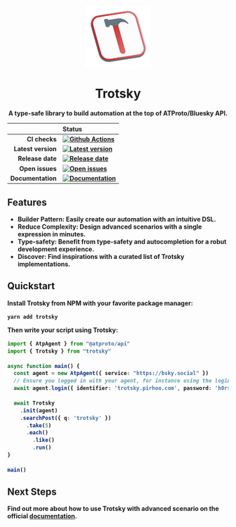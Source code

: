 <p align="center">
  <a href="https://trotsky.pirhoo.com"  align="center">
    <img src="./docs/public/logo-square-light.svg" width="150">
  </a>
  <br>
</p>
<h1 align="center">Trotsky</h1>
<p align="center"><strong>A type-safe library to build automation at the top of ATProto/Bluesky API.<strong></p>

<div align="center">

|      | Status |
| ---: | :--- |
| **CI checks** | [![Github Actions](https://img.shields.io/github/actions/workflow/status/pirhoo/trotsky/main.yml?style=shield)](https://github.com/pirhoo/trotsky/actions/workflows/main.yml) |
| **Latest version** | [![Latest version](https://img.shields.io/npm/v/trotsky?style=shield&color=success)](https://www.npmjs.com/package/trotsky) |
|   **Release date** | [![Release date](https://img.shields.io/npm/last-update/trotsky?style=shield&color=success)](https://github.com/pirhoo/trotsky/releases) |
|    **Open issues** | [![Open issues](https://img.shields.io/github/issues/pirhoo/trotsky?style=shield&color=success)](https://github.com/ICIJ/datashare/issues/) |
|  **Documentation** | [![Documentation](https://img.shields.io/badge/Documentation-b92e2e)](https://trotsky.pirhoo.com) |

</div>

## Features

* **Builder Pattern**: Easily create our automation with an intuitive DSL.
* **Reduce Complexity**: Design advanced scenarios with a single expression in minutes.
* **Type-safety**: Benefit from type-safety and autocompletion for a robut development experience.
* **Discover**: Find inspirations with a curated list of Trotsky implementations.

## Quickstart

Install Trotsky from NPM with your favorite package manager:

```
yarn add trotsky
```

Then write your script using Trotsky:

```ts
import { AtpAgent } from "@atproto/api"
import { Trotsky } from "trotsky"

async function main() {
  const agent = new AtpAgent({ service: "https://bsky.social" })
  // Ensure you logged in with your agent, for instance using the login method
  await agent.login({ identifier: 'trotsky.pirhoo.com', password: 'h0rs3!' })

  await Trotsky
    .init(agent)
    .searchPost({ q: 'trotsky' })
      .take(5)
      .each()
        .like()
        .run()
}

main()
```

## Next Steps

Find out more about how to use Trotsky with advanced scenario on the official [documentation](https://trotsky.pirhoo.com).

